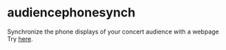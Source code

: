# audiencephonesynch
Synchronize the phone displays of your concert audience with a webpage
Try [here](https://florianmgedeon.github.io/audiencephonesynch/).
